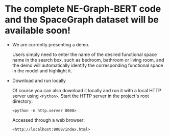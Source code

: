 The complete NE-Graph-BERT code and the SpaceGraph dataset will be available soon!
=
- We are currently presenting a demo.

  Users simply need to enter the name of the desired functional space name in the search box, such as bedroom, bathroom or living room, and the demo will automatically identify the corresponding functional space in the model and highlight it.

- Download and run locally

  Of course you can also download it locally and run it with a local HTTP server using `<Python>`. Start the HTTP server in the project's root directory:

  `<python -m http.server 8008>`

  Accessed through a web browser:

  `<http://localhost:8008/index.html>`
